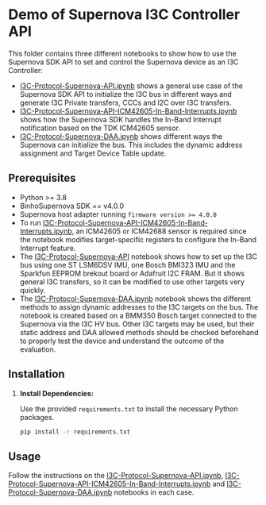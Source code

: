 # Demo of Supernova I3C Controller API

This folder contains three different notebooks to show how to use the Supernova SDK API to set and control the Supernova device as an I3C Controller:

- [I3C-Protocol-Supernova-API.ipynb](I3C-Protocol-Supernova-API.ipynb) shows a general use case of the Supernova SDK API to initialize the I3C bus in different ways and generate I3C Private transfers, CCCs and I2C over I3C transfers.
- [I3C-Protocol-Supernova-API-ICM42605-In-Band-Interrupts.ipynb](I3C-Protocol-Supernova-API-ICM42605-In-Band-Interrupts.ipynb) shows how the Supernova SDK handles the In-Band Interrupt notification based on the TDK ICM42605 sensor.
- [I3C-Protocol-Supernova-DAA.ipynb](I3C-Protocol-Supernova-DAA.ipynb) shows different ways the Supernova can initialize the bus. This includes the dynamic address assignment and Target Device Table update.

## Prerequisites

- Python >= 3.8
- BinhoSupernova SDK == v4.0.0
- Supernova host adapter running `firmware version >= 4.0.0`
- To run [I3C-Protocol-Supernova-API-ICM42605-In-Band-Interrupts.ipynb](I3C-Protocol-Supernova-API-ICM42605-In-Band-Interrupts.ipynb), an ICM42605 or ICM42688 sensor is required since the notebook modifies target-specific registers to configure the In-Band Interrupt feature.
- The [I3C-Protocol-Supernova-API](I3C-Protocol-Supernova-API.ipynb) notebook shows how to set up the I3C bus using one ST LSM6DSV IMU, one Bosch BMI323 IMU and the Sparkfun EEPROM brekout board or Adafruit I2C FRAM. But it shows general I3C transfers, so it can be modified to use other targets very quickly.
- The [I3C-Protocol-Supernova-DAA.ipynb](I3C-Protocol-Supernova-DAA.ipynb) notebook shows the different methods to assign dynamic addresses to the I3C targets on the bus. The notebook is created based on a BMM350 Bosch target connected to the Supernova via the I3C HV bus. Other I3C targets may be used, but their static address and DAA allowed methods should be checked beforehand to properly test the device and understand the outcome of the evaluation.

## Installation

1. **Install Dependencies:**

   Use the provided `requirements.txt` to install the necessary Python packages.

   ```bash
   pip install -r requirements.txt
   ```

## Usage

Follow the instructions on the [I3C-Protocol-Supernova-API.ipynb](I3C-Protocol-Supernova-API.ipynb), [I3C-Protocol-Supernova-API-ICM42605-In-Band-Interrupts.ipynb](I3C-Protocol-Supernova-API-ICM42605-In-Band-Interrupts.ipynb) and [I3C-Protocol-Supernova-DAA.ipynb](I3C-Protocol-Supernova-DAA.ipynb) notebooks in each case.